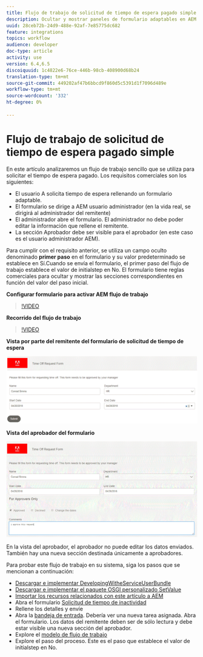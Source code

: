 ```yaml
---
title: Flujo de trabajo de solicitud de tiempo de espera pagado simple
description: Ocultar y mostrar paneles de formulario adaptables en AEM flujo de trabajo
uuid: 28ceb72b-24d9-488e-92af-7e85775dc682
feature: integrations
topics: workflow
audience: developer
doc-type: article
activity: use
version: 6.4,6.5
discoiquuid: 1c4822e6-76ce-446b-98cb-408900d68b24
translation-type: tm+mt
source-git-commit: 449202af47b6bbcd9f860d5c5391d1f7096d489e
workflow-type: tm+mt
source-wordcount: '332'
ht-degree: 0%

---
```



# Flujo de trabajo de solicitud de tiempo de espera pagado simple

En este artículo analizaremos un flujo de trabajo sencillo que se utiliza para solicitar el tiempo de espera pagado. Los requisitos comerciales son los siguientes:

* El usuario A solicita tiempo de espera rellenando un formulario adaptable.
* El formulario se dirige a AEM usuario administrador (en la vida real, se dirigirá al administrador del remitente)
* El administrador abre el formulario. El administrador no debe poder editar la información que rellene el remitente.
* La sección Aprobador debe ser visible para el aprobador (en este caso es el usuario administrador AEM).

Para cumplir con el requisito anterior, se utiliza un campo oculto denominado **primer paso** en el formulario y su valor predeterminado se establece en Sí.Cuando se envía el formulario, el primer paso del flujo de trabajo establece el valor de initialstep en No. El formulario tiene reglas comerciales para ocultar y mostrar las secciones correspondientes en función del valor del paso inicial.

**Configurar formulario para activar AEM flujo de trabajo**

>[!VIDEO](https://video.tv.adobe.com/v/28406?quality=9&learn=on)

**Recorrido del flujo de trabajo**

>[!VIDEO](https://video.tv.adobe.com/v/28407?quality=9&learn=on)

**Vista por parte del remitente del formulario de solicitud de tiempo de espera**

![initialstep](assets/initialstep.gif)

**Vista del aprobador del formulario**

![vista de aprobador](assets/approversview.gif)

En la vista del aprobador, el aprobador no puede editar los datos enviados. También hay una nueva sección destinada únicamente a aprobadores.

Para probar este flujo de trabajo en su sistema, siga los pasos que se mencionan a continuación:
* [Descargar e implementar DevelopingWitheServiceUserBundle](/help/forms/assets/common-osgi-bundles/DevelopingWithServiceUser.jar)
* [Descargar e implementar el paquete OSGI personalizado SetValue](/help/forms/assets/common-osgi-bundles/SetValueApp.core-1.0-SNAPSHOT.jar)
* [Importar los recursos relacionados con este artículo a AEM](assets/helpxworkflow.zip)
* Abra el formulario [Solicitud de tiempo de inactividad](http://localhost:4502/content/dam/formsanddocuments/helpx/timeoffrequestform/jcr:content?wcmmode=disabled)
* Rellene los detalles y envíe
* Abra la [bandeja de entrada](http://localhost:4502/mnt/overlay/cq/inbox/content/inbox.html). Debería ver una nueva tarea asignada. Abra el formulario. Los datos del remitente deben ser de sólo lectura y debe estar visible una nueva sección del aprobador.
* Explore el [modelo de flujo de trabajo](http://localhost:4502/editor.html/conf/global/settings/workflow/models/helpxworkflow.html)
* Explore el paso del proceso. Este es el paso que establece el valor de initialstep en No.
